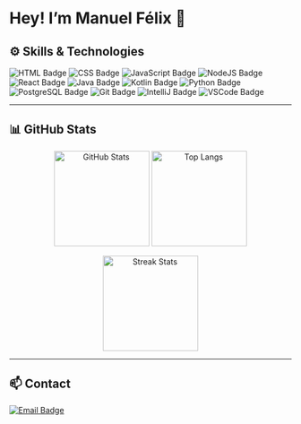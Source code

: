 # Hey! I’m Manuel Félix 👋

## ⚙️ Skills & Technologies

![HTML Badge](https://img.shields.io/badge/HTML5-E34F26?style=for-the-badge&logo=html5&logoColor=white)
![CSS Badge](https://img.shields.io/badge/CSS3-1572B6?style=for-the-badge&logo=css3&logoColor=white)
![JavaScript Badge](https://img.shields.io/badge/JavaScript-F7DF1E?style=for-the-badge&logo=javascript&logoColor=white)
![NodeJS Badge](https://img.shields.io/badge/node.js-6DA55F?style=for-the-badge&logo=node.js&logoColor=white)
![React Badge](https://img.shields.io/badge/React-20232A?style=for-the-badge&logo=react&logoColor=61DAFB)
![Java Badge](https://img.shields.io/badge/Java-ED8B00?style=for-the-badge&logo=openjdk&logoColor=white)
![Kotlin Badge](https://img.shields.io/badge/Kotlin-0095D5?style=for-the-badge&logo=kotlin&logoColor=white)
![Python Badge](https://img.shields.io/badge/Python-14354C?style=for-the-badge&logo=python&logoColor=white)
![PostgreSQL Badge](https://img.shields.io/badge/PostgreSQL-316192?style=for-the-badge&logo=postgresql&logoColor=white)
![Git Badge](https://img.shields.io/badge/GIT-E44C30?style=for-the-badge&logo=git&logoColor=white)
![IntelliJ Badge](https://img.shields.io/badge/IntelliJ_IDEA-000000?style=for-the-badge&logo=intellij-idea&logoColor=white)
![VSCode Badge](https://img.shields.io/badge/Visual_Studio_Code-0078D4?style=for-the-badge&logo=visual-studio-code&logoColor=white)

---

## 📊 GitHub Stats

<p align="center">
  <img height="170" src="https://github-readme-stats.vercel.app/api?username=Manu4Felix&show_icons=true&bg_color=00000000&border_color=22222288&text_color=bbb" alt="GitHub Stats"/>
  <img height="170" src="https://github-readme-stats.vercel.app/api/top-langs/?username=Manu4Felix&layout=compact&bg_color=00000000&border_color=22222288&text_color=bbb" alt="Top Langs"/>
</p>

<!-- opcional: racha -->
<p align="center">
  <img height="170" src="https://streak-stats.demolab.com?user=Manu4Felix&hide_border=true&background=FFFFFF00&ring=029691&fire=E4007C&currStreakNum=bbbbbb&dates=8b949e" alt="Streak Stats"/>
</p>

---

## 📫 Contact

[![Email Badge](https://img.shields.io/badge/Email-D14836?style=for-the-badge&logo=gmail&logoColor=white)](mailto:tuemail@gmail.com)
